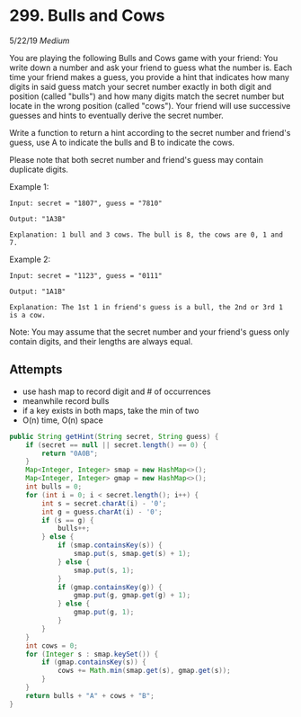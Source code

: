 # 299. Bulls and Cows
5/22/19
*Medium*

You are playing the following Bulls and Cows game with your friend: You write down a number and ask your friend to guess what the number is. Each time your friend makes a guess, you provide a hint that indicates how many digits in said guess match your secret number exactly in both digit and position (called "bulls") and how many digits match the secret number but locate in the wrong position (called "cows"). Your friend will use successive guesses and hints to eventually derive the secret number.

Write a function to return a hint according to the secret number and friend's guess, use A to indicate the bulls and B to indicate the cows.

Please note that both secret number and friend's guess may contain duplicate digits.

Example 1:
```
Input: secret = "1807", guess = "7810"

Output: "1A3B"

Explanation: 1 bull and 3 cows. The bull is 8, the cows are 0, 1 and 7.
```
Example 2:
```
Input: secret = "1123", guess = "0111"

Output: "1A1B"

Explanation: The 1st 1 in friend's guess is a bull, the 2nd or 3rd 1 is a cow.
```
Note: You may assume that the secret number and your friend's guess only contain digits, and their lengths are always equal.

## Attempts
- use hash map to record digit and # of occurrences
- meanwhile record bulls
- if a key exists in both maps, take the min of two
- O(n) time, O(n) space
```Java
public String getHint(String secret, String guess) {
    if (secret == null || secret.length() == 0) {
        return "0A0B";
    }
    Map<Integer, Integer> smap = new HashMap<>();
    Map<Integer, Integer> gmap = new HashMap<>();
    int bulls = 0;
    for (int i = 0; i < secret.length(); i++) {
        int s = secret.charAt(i) - '0';
        int g = guess.charAt(i) - '0';
        if (s == g) {
            bulls++;
        } else {
            if (smap.containsKey(s)) {
                smap.put(s, smap.get(s) + 1);
            } else {
                smap.put(s, 1);
            }
            if (gmap.containsKey(g)) {
                gmap.put(g, gmap.get(g) + 1);
            } else {
                gmap.put(g, 1);
            }
        }
    }
    int cows = 0;
    for (Integer s : smap.keySet()) {
        if (gmap.containsKey(s)) {
            cows += Math.min(smap.get(s), gmap.get(s));
        }
    }
    return bulls + "A" + cows + "B";
}
```
